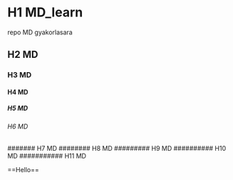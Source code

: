 # H1 MD_learn
repo MD gyakorlasara
## H2 MD
### H3 MD
#### H4 MD
##### H5 MD
###### H6 MD 
####### H7 MD 
######## H8 MD 
######### H9 MD 
########## H10 MD 
########### H11 MD 

==Hello==




